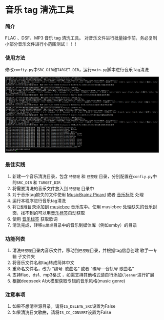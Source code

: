 # 音乐 tag 清洗工具  

### 简介

FLAC 、DSF、MP3 音乐 tag 清洗工具。
对音乐文件进行批量操作前，务必复制小部分音乐文件进行小范围测试！！！

### 使用方法

修改`confiy.py`中`SRC_DIR`和`TARGET_DIR`，运行`main.py`脚本进行音乐Tag清洗


![示例](example.png)

### 最佳实践
1. 新建一个音乐清洗目录，包含 `待整理` 和 `已整理` 目录，分别配置在`confiy.py`中的`SRC_DIR` 和 `TARGET_DIR`
2. 将需要清洗的音乐文件放入到 `待整理` 目录中
3. 对于音乐tag缺失的文件使用 [MusicBrainz Picard](https://picard.musicbrainz.org/) 或者 [音乐标签](https://www.cnblogs.com/vinlxc/p/11347744.html) 处理
4. 运行本程序进行音乐tag清洗
5. 将`已整理`目录添加到 [musicbee](https://getmusicbee.com/) 音乐库中。使用 musicbee 处理缺失的音乐封面，找不到的可以用[音乐标签](https://www.cnblogs.com/vinlxc/p/11347744.html)自动获取
6. 使用 [音乐标签](https://www.cnblogs.com/vinlxc/p/11347744.html) 获取歌词
7. 清洗完成，转移`已整理`目录中的音乐到媒体库（例如emby）的目录


### 功能列表  
1. 清洗`待整理`目录内音乐文件，移动到`已整理`目录，并根据tag信息创建 歌手—专辑 子文件夹  
2. 将音乐文件名和tag转成简体中文  
3. 重命名文件名，改为 “编号. 歌曲名” 或者 “碟号—音轨号 歌曲名”  
4. 支持flac、dsf、mp3格式 ，如需支持其他格式请自行添加`Cleaner`进行扩展
5. 根据deepseek AI大模型获取专辑的音乐风格(music genre)

### 注意事项  

 1. 如果不想清空源目录，请将`IS_DELETE_SRC`设置为False
 2. 如果清洗日文歌曲，请将`IS_CC_CONVERT`设置为False
